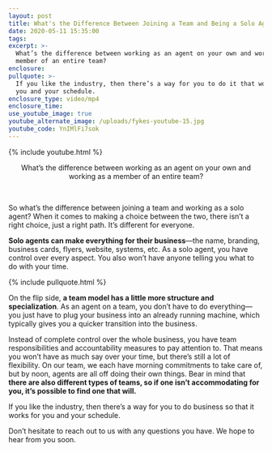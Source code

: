 ```yaml
---
layout: post
title: What's the Difference Between Joining a Team and Being a Solo Agent?
date: 2020-05-11 15:35:00
tags:
excerpt: >-
  What’s the difference between working as an agent on your own and working as a
  member of an entire team?
enclosure:
pullquote: >-
  If you like the industry, then there’s a way for you to do it that works for
  you and your schedule.
enclosure_type: video/mp4
enclosure_time:
use_youtube_image: true
youtube_alternate_image: /uploads/fykes-youtube-15.jpg
youtube_code: YnIMlFi7sok
---
```


{% include youtube.html %}

<center>What&rsquo;s the difference between working as an agent on your own and working as a member of an entire team?</center>

&nbsp;

So what’s the difference between joining a team and working as a solo agent? When it comes to making a choice between the two, there isn’t a right choice, just a right path. It’s different for everyone.

**Solo agents can make everything for their business**—the name, branding, business cards, flyers, website, systems, etc. As a solo agent, you have control over every aspect. You also won’t have anyone telling you what to do with your time.&nbsp;

{% include pullquote.html %}

On the flip side, **a team model has a little more structure and specialization**. As an agent on a team, you don’t have to do everything—you just have to plug your business into an already running machine, which typically gives you a quicker transition into the business.&nbsp;

Instead of complete control over the whole business, you have team responsibilities and accountability measures to pay attention to. That means you won’t have as much say over your time, but there’s still a lot of flexibility. On our team, we each have morning commitments to take care of, but by noon, agents are all off doing their own things. Bear in mind that **there are also different types of teams, so if one isn’t accommodating for you, it’s possible to find one that will.**

If you like the industry, then there’s a way for you to do business so that it works for you and your schedule.&nbsp;

Don’t hesitate to reach out to us with any questions you have. We hope to hear from you soon.